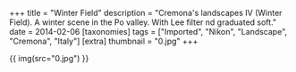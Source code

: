 +++
title = "Winter Field"
description = "Cremona's landscapes IV (Winter Field). A winter scene in the Po valley. With Lee filter nd graduated soft."
date = 2014-02-06
[taxonomies]
tags = ["Imported", "Nikon", "Landscape", "Cremona", "Italy"]
[extra]
thumbnail = "0.jpg"
+++

{{ img(src="0.jpg") }}

